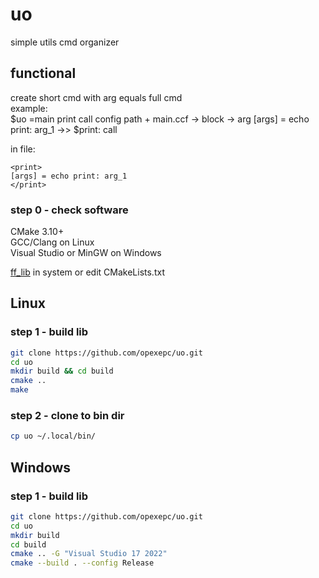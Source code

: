 # uo
simple utils cmd organizer
## functional
create short cmd with arg equals full cmd  
example:  
$uo =main print call
config path + main.ccf -> block <print> -> arg [args] = echo print: arg_1 ->> $print: call  

in file:  
```ccf
<print>
[args] = echo print: arg_1
</print>
```

### step 0 - check software
CMake 3.10+  
GCC/Clang on Linux  
Visual Studio or MinGW on Windows  

[ff_lib](https://github.com/opexepc/ff_lib) in system or edit CMakeLists.txt

## Linux
### step 1 - build lib
```bash
git clone https://github.com/opexepc/uo.git
cd uo
mkdir build && cd build
cmake ..
make
```

### step 2 - clone to bin dir
```bash
cp uo ~/.local/bin/
```

## Windows
### step 1 - build lib
```bash
git clone https://github.com/opexepc/uo.git
cd uo
mkdir build
cd build
cmake .. -G "Visual Studio 17 2022"
cmake --build . --config Release
```
